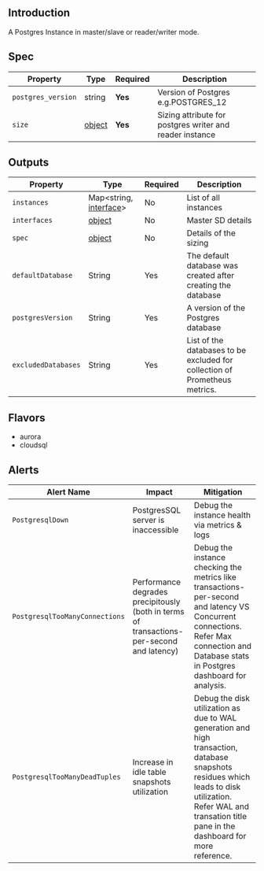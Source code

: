 ## Introduction

A Postgres Instance in master/slave or reader/writer mode.

## Spec

| Property              | Type            | Required | Description                                              |
|-----------------------|-----------------|----------|----------------------------------------------------------|
| `postgres_version`    | string          | **Yes**  | Version of Postgres e.g.POSTGRES_12                      |
| `size`                | [object](../../traits/size.md) | **Yes**  | Sizing attribute for postgres writer and reader instance |

## Outputs

| Property     | Type                                                     | Required | Description                                                                |
|--------------|----------------------------------------------------------|----------|----------------------------------------------------------------------------|
| `instances`  | Map<string, [interface](../../traits/interface.md)>      | No       | List of all instances                                                      |
| `interfaces` | [object](../../traits/reader-writer-interfaces.schema.md) | No       | Master SD details                                                          |
| `spec`       | [object](#spec)                                          | No       | Details of the sizing                                                      |
| `defaultDatabase`| String      | Yes | The default database was created after creating the database               |
| `postgresVersion` | String | Yes | A version of the Postgres database                                         | 
|`excludedDatabases` | String | Yes | List of the databases to be excluded for collection of Prometheus metrics. |




## Flavors

- aurora
- cloudsql

## Alerts

| Alert Name                 | Impact                                                                                    | Mitigation                                                                                                                                                                                                      |
|----------------------------|-------------------------------------------------------------------------------------------|-----------------------------------------------------------------------------------------------------------------------------------------------------------------------------------------------------------------|
| `PostgresqlDown`                           | PostgresSQL server is inaccessible                                                        | Debug the instance health via metrics & logs                                                                                                                                                                    |
| `PostgresqlTooManyConnections` | Performance degrades precipitously (both in terms of transactions-per-second and latency) | Debug the instance checking the metrics like transactions-per-second and latency VS Concurrent connections. Refer Max connection and Database stats in Postgres dashboard for analysis.                         |
| `PostgresqlTooManyDeadTuples` | Increase in idle table snapshots utilization | Debug the disk utilization as due to WAL generation and high transaction, database snapshots residues which leads to disk utilization. Refer WAL and transation title pane in the dashboard for more reference. | 
